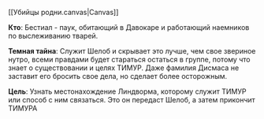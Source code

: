 [[Убийцы родни.canvas|Canvas]]

**Кто**: Бестиал - паук, обитающий в Давокаре и работающий наемников по выслеживанию тварей.

**Темная тайна**: Служит Шелоб и скрывает это лучше, чем свое звериное нутро, всеми правдами будет стараться остаться в группе, потому что знает о существовании и целях ТИМУР. Даже фамилия Дисмаса не заставит его бросить свое дела, но сделает более осторожным.

**Цель**: Узнать местонахождение Линдворма, которому служит ТИМУР или способ с ним связаться. Это он передаст Шелоб, а затем прикончит ТИМУРА

